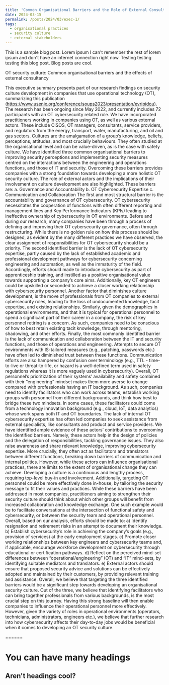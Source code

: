 ```yaml
---
title: 'Common Organisational Barriers and the Role of External Consultancy in Overcoming Them - An Executive Summary'
date: 2024-03-15
permalink: /posts/2024/03/exec-1/
tags:
  - organisational practices
  - security culture
  - external stakeholders
---
```


This is a sample blog post. Lorem ipsum I can't remember the rest of lorem ipsum and don't have an internet connection right now. Testing testing testing this blog post. Blog posts are cool.

OT security culture: Common organisational barriers and the effects of external consultancy

This executive summary presents part of our research findings on security culture development in companies that use operational technology (OT), summarizing this publication (https://www.usenix.org/conference/soups2023/presentation/evripidou). The research has been ongoing since May 2022, and currently includes 72 participants with an OT cybersecurity related role. We have incorporated practitioners working in companies using OT, as well as various external actors. These include CISOS, OT managers, consultants, service providers, and regulators from the energy, transport, water, manufacturing, and oil and gas sectors. 
Cultures are the amalgamation of a group’s knowledge, beliefs, perceptions, attitudes, and most crucially behaviours. They often studied at the organisational level and can be value-driven, as is the case with safety culture. We have identified three common organisational barriers to improving security perceptions and implementing security measures centred on the interactions between the engineering and operations functions, and those of IT and security. Overcoming these barriers provides companies with a strong foundation towards developing a more holistic OT security culture. The role of external actors and the implications of their involvement on culture development are also highlighted. These barriers are:
a.  Governance and Accountability
b.  OT Cybersecurity Expertise
c.  Communication and Collaboration
The first and most structural barrier is the accountability and governance of OT cybersecurity. OT cybersecurity necessitates the cooperation of functions with often different reporting and management lines and Key Performance Indicators (KPIs) leading to ineffective ownership of cybersecurity in OT environments. Before and during our research, many companies have been through a process of defining and improving their OT cybersecurity governance, often through restructuring. While there is no golden rule on how this process should be designed, as evident by the many different practices we have observed, the clear assignment of responsibilities for OT cybersecurity should be a priority. 
The second identified barrier is the lack of OT cybersecurity expertise, partly caused by the lack of established academic and professional development pathways for cybersecurity concerning engineering and automation, as well as the immaturity of the field. Accordingly, efforts should made to introduce cybersecurity as part of apprenticeship training, and instilled as a positive organisational value towards supporting a company’s core aims. Additionally, key OT engineers could be upskilled or seconded to achieve a closer working relationship with cybersecurity personnel. 
Another factor that diminishes culture development, is the move of professionals from OT companies to external cybersecurity roles, leading to the loss of undocumented knowledge, tacit expertise, and existing relationships. Similarly, given the demographics in operational environments, and that it is typical for operational personnel to spend a significant part of their career in a company, the risk of key personnel retiring is a concern. As such, companies need to be conscious of how to best retain existing tacit knowledge, through mentoring, shadowing, and other efforts. 
Finally, the most commonly identified barrier is the lack of communication and collaboration between the IT and security functions, and those of operations and engineering. Attempts to secure OT environments with IS-tailored measures (e.g., patching, passwords etc.) have often led to diminished trust between these functions. Communication efforts are also hampered by confusion over terminology (e.g., TTL - time-to-live or threat-to-life, or hazard is a well-defined term used in safety regulations whereas it is more vaguely used in cybersecurity). Overall, OT personnel’s prioritization of their systems’ availability and safety combined with their “engineering” mindset makes them more averse to change compared with professionals having an IT background. As such, companies need to identify facilitators who can work across teams, establish working groups with personnel from different backgrounds, and think how best to bridge these two mindsets. In some cases, these facilitators could come from a technology innovation background (e.g., cloud, IoT, data analytics) whose work spans both IT and OT boundaries.
The lack of internal OT cybersecurity expertise has often led companies to seek assistance from external specialists, like consultants and product and service providers. We have identified ample evidence of these actors’ contributions to overcoming the identified barriers. Namely, these actors help in the design of policies and the delegation of responsibilities, tackling governance issues. They also raise awareness and share relevant knowledge, improving cybersecurity expertise. More crucially, they often act as facilitators and translators between different functions, breaking down barriers of communication and internal politics. However, while these actors can influence organisational practices, there are limits to the extent of organisational change they can achieve. Developing a culture is a continuous and lengthy process, requiring top-level buy-in and involvement. Additionally, targeting OT personnel could be more effectively done in-house, by tailoring the security message to fit their values and practices. 
While these barriers have been addressed in most companies, practitioners aiming to strengthen their security culture should think about which other groups will benefit from increased collaboration and knowledge exchange. One such example would be to facilitate conversations at the intersection of functional safety and cybersecurity, or between the security team and operational personnel. Overall, based on our analysis, efforts should be made to: 
a)  Identify resignation and retirement risks in an attempt to document their knowledge.
b)  Establish cybersecurity’s role in achieving the company’s goals (e.g., provision of services) at the early employment stages.
c)  Promote closer working relationships between key engineers and cybersecurity teams and, if applicable, encourage workforce development on cybersecurity through educational or certification pathways.
d)  Reflect on the perceived mind-set differences between “operational/engineering” (OT) and “IT” mind-sets, by identifying suitable mediators and translators. 
e)  External actors should ensure that proposed security advice and solutions can be effectively adopted and maintained by their customers, by providing relevant training and assistance.
Overall,   we believe that targeting the three identified barriers would be a significant step towards developing an organisational security culture. Out of the three, we believe that identifying facilitators who can bring together professionals from various backgrounds, is the most crucial step on this journey. Having this strong baseline will then enable companies to influence their operational personnel more effectively. However, given the variety of roles in operational environments (operators, technicians, administrators, engineers etc.), we believe that further research into how cybersecurity affects their day-to-day jobs would be beneficial when it comes to developing an OT security culture. 




======

You can have many headings
======

Aren't headings cool?
------